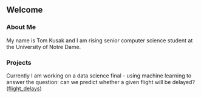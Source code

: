 ## Welcome

<!--
**tkusak27/tkusak27** is a ✨ _special_ ✨ repository because its `README.md` (this file) appears on your GitHub profile.

Here are some ideas to get you started:

- 🔭 I’m currently working on ...
- 🌱 I’m currently learning ...
- 👯 I’m looking to collaborate on ...
- 🤔 I’m looking for help with ...
- 💬 Ask me about ...
- 📫 How to reach me: ...
- 😄 Pronouns: ...
- ⚡ Fun fact: ...
-->
### About Me
My name is Tom Kusak and I am rising senior computer science student at the University of Notre Dame.

### Projects
Currently I am working on a data science final - using machine learning to answer the question: can we predict whether a given flight will be delayed? ([flight_delays](https://github.com/tkusak27/flight_delays))


